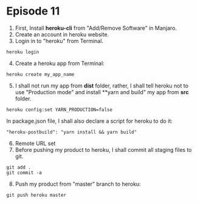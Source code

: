 # Episode 11

1. First, Install **heroku-cli** from "Add/Remove Software" in Manjaro.
2. Create an account in heroku website.
3. Login in to "heroku" from Terminal.
```
heroku login
```
4. Create a heroku app from Terminal:
```
heroku create my_app_name
```
5. I shall not run my app from **dist** folder, rather, I shall tell heroku not to use "Production mode" and install **yarn and build" my app from **src** folder.
```
heroku config:set YARN_PRODUCTION=false
```
In package.json file, I shall also declare a script for heroku to do it:
```
"heroku-postbuild": "yarn install && yarn build"
```
6. Remote URL set
7. Before pushing my product to heroku, I shall commit all staging files to git.
```
git add .
git commit -a
```
8. Push my product from "master" branch to heroku:
```
git push heroku master
```
